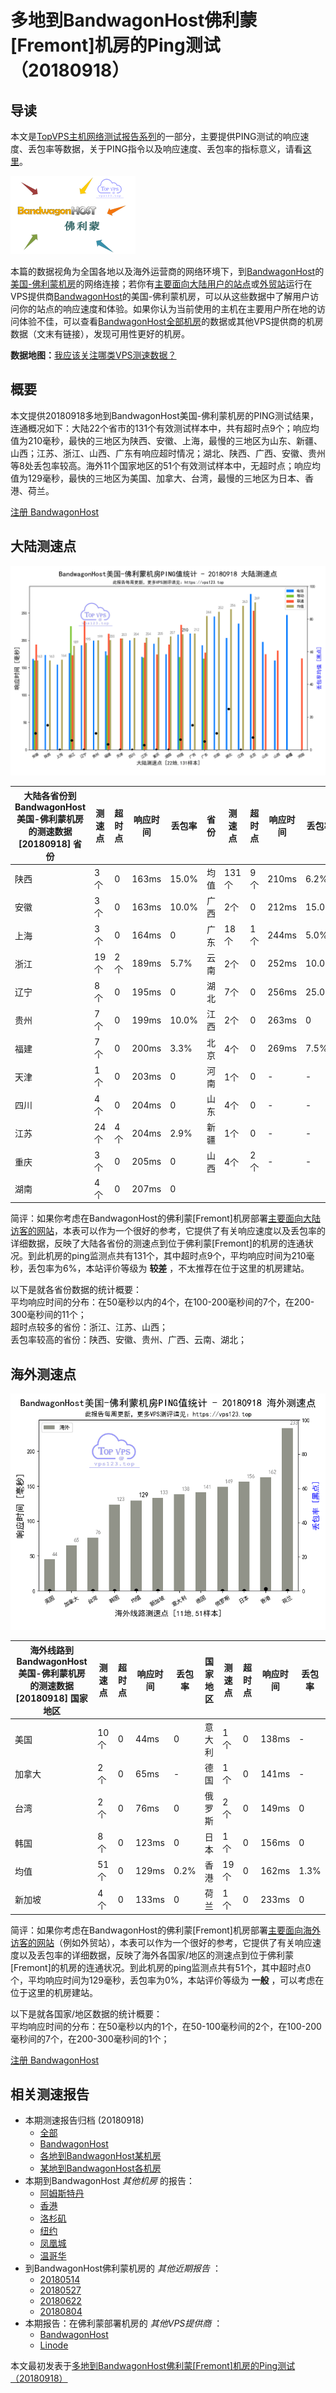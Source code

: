 #  多地到BandwagonHost佛利蒙[Fremont]机房的Ping测试（20180918） 

## 导读

本文是[TopVPS主机网络测试报告系列](https://vps123.top/pingtest)的一部分，主要提供PING测试的响应速度、丢包率等数据，关于PING指令以及响应速度、丢包率的指标意义，请看[这里](https://vps123.top/what-is-ping.html)。

![多地到BandwagonHost佛利蒙\[Fremont\]机房的Ping测试（20180918）](/images/thumbnails/to_bwg_Fremont.png)

本篇的数据视角为全国各地以及海外运营商的网络环境下，到[BandwagonHost](https://vps123.top/go/bwg)的[美国-佛利蒙机房](https://vps123.top/bandwagon-facilities.html#fremont)的网络连接；若你有[主要面向大陆用户的站点](https://vps123.top/website-for-mainland-users.html)或[外贸站](https://vps123.top/website-for-internation-trade.html)运行在VPS提供商[BandwagonHost](https://vps123.top/go/bwg)的美国-佛利蒙机房，可以从这些数据中了解用户访问你的站点的响应速度和体验。如果你认为当前使用的主机在主要用户所在地的访问体验不佳，可以查看[BandwagonHost全部机房](/bandwagon/isp/china/20180918-bandwagon-isp-china.md)的数据或其他VPS提供商的机房数据（文末有链接），发现可用性更好的机房。

**数据地图：**[我应该关注哪类VPS测速数据？](https://vps123.top/find-pingtest-data-you-need.html)

## 概要

本文提供20180918多地到BandwagonHost美国-佛利蒙机房的PING测试结果，连通概况如下：大陆22个省市的131个有效测试样本中，共有超时点9个；响应均值为210毫秒，最快的三地区为陕西、安徽、上海，最慢的三地区为山东、新疆、山西；江苏、浙江、山西、广东有响应超时情况；湖北、陕西、广西、安徽、贵州等8处丢包率较高。海外11个国家地区的51个有效测试样本中，无超时点；响应均值为129毫秒，最快的三地区为美国、加拿大、台湾，最慢的三地区为日本、香港、荷兰。

[注册 BandwagonHost](https://vps123.top/go/bwg/_btn1)

## 大陆测速点

![大陆各省份到VPS提供商BandwagonHost位于佛利蒙\[Fremont\]的机房的ping测试数据统计图，包含响应值的柱状图以及丢包率的散点图，数据日期为20180918](/images/pingtests/bwg_20180918/plot_idc_bwg_usa-fremont_20180918_mainland.png)

大陆各省份到BandwagonHost美国-佛利蒙机房的测速数据 [20180918] 省份 | 测速点 | 超时点 | 响应时间 | 丢包率 | 省份 | 测速点 | 超时点 | 响应时间 | 丢包率  
---|---|---|---|---|---|---|---|---|---  
陕西 | 3个 | 0 | 163ms | 15.0% | 均值 | 131个 | 9个 | 210ms | 6.2%  
安徽 | 3个 | 0 | 163ms | 10.0% | 广西 | 2个 | 0 | 212ms | 15.0%  
上海 | 3个 | 0 | 164ms | 0 | 广东 | 18个 | 1个 | 244ms | 5.0%  
浙江 | 19个 | 2个 | 189ms | 5.7% | 云南 | 2个 | 0 | 252ms | 10.0%  
辽宁 | 8个 | 0 | 195ms | 0 | 湖北 | 7个 | 0 | 256ms | 25.0%  
贵州 | 7个 | 0 | 199ms | 10.0% | 江西 | 2个 | 0 | 263ms | 0  
福建 | 7个 | 0 | 200ms | 3.3% | 北京 | 4个 | 0 | 269ms | 7.5%  
天津 | 1个 | 0 | 203ms | 0 | 河南 | 1个 | 0 | - | -  
四川 | 4个 | 0 | 204ms | 0 | 山东 | 4个 | 0 | - | -  
江苏 | 24个 | 4个 | 204ms | 2.9% | 新疆 | 1个 | 0 | - | -  
重庆 | 3个 | 0 | 205ms | 0 | 山西 | 4个 | 2个 | - | -  
湖南 | 4个 | 0 | 207ms | 0 |  |  |  |  |   
  
简评：如果你考虑在BandwagonHost的佛利蒙[Fremont]机房部署[主要面向大陆访客的网站](website-for-mainland-users.html)，本表可以作为一个很好的参考，它提供了有关响应速度以及丢包率的详细数据，反映了大陆各省份的测速点到位于佛利蒙[Fremont]的机房的连通状况。到此机房的ping监测点共有131个，其中超时点9个，平均响应时间为210毫秒，丢包率为6%，本站评价等级为 **较差** ，不太推荐在位于这里的机房建站。

以下是就各省份数据的统计概要：  
平均响应时间的分布：在50毫秒以内的4个，在100-200毫秒间的7个，在200-300毫秒间的11个；  
超时点较多的省份：浙江、江苏、山西；  
丢包率较高的省份：陕西、安徽、贵州、广西、云南、湖北；

## 海外测速点

![海外各国家地区到VPS提供商BandwagonHost位于佛利蒙\[Fremont\]的机房的ping测试数据统计图，包含响应值的柱状图以及丢包率的散点图，数据日期为20180918](/images/pingtests/bwg_20180918/plot_idc_bwg_usa-fremont_20180918_overseas.png)

海外线路到BandwagonHost美国-佛利蒙机房的测速数据 [20180918] 国家地区 | 测速点 | 超时点 | 响应时间 | 丢包率 | 国家地区 | 测速点 | 超时点 | 响应时间 | 丢包率  
---|---|---|---|---|---|---|---|---|---  
美国 | 10个 | 0 | 44ms | 0 | 意大利 | 1个 | 0 | 138ms | -  
加拿大 | 2个 | 0 | 65ms | - | 德国 | 1个 | 0 | 141ms | -  
台湾 | 2个 | 0 | 76ms | 0 | 俄罗斯 | 2个 | 0 | 149ms | 0  
韩国 | 8个 | 0 | 123ms | 0 | 日本 | 1个 | 0 | 156ms | 0  
均值 | 51个 | 0 | 129ms | 0.2% | 香港 | 19个 | 0 | 162ms | 1.3%  
新加坡 | 4个 | 0 | 133ms | 0 | 荷兰 | 1个 | 0 | 233ms | 0  
  
简评：如果你考虑在BandwagonHost的佛利蒙[Fremont]机房部署[主要面向海外访客的网站](https://vps123.top/website-for-internation-trade.html)（例如外贸站），本表可以作为一个很好的参考，它提供了有关响应速度以及丢包率的详细数据，反映了海外各国家/地区的测速点到位于佛利蒙[Fremont]的机房的连通状况。到此机房的ping监测点共有51个，其中超时点0个，平均响应时间为129毫秒，丢包率为0%，本站评价等级为 **一般** ，可以考虑在位于这里的机房建站。

以下是就各国家/地区数据的统计概要：  
平均响应时间的分布：在50毫秒以内的1个，在50-100毫秒间的2个，在100-200毫秒间的7个，在200-300毫秒间的1个；

[注册 BandwagonHost](https://vps123.top/go/bwg/_btn2)

## 相关测速报告

  * 本期测速报告归档 (20180918) 
    * [全部](https://vps123.top/pingtests/20180918 "本期各VPS提供商全部测速报告")
    * [BandwagonHost](https://vps123.top/pingtests/idc-bandwagon/20180918 "本期BandwagonHost的全部测速报告")
    * [各地到BandwagonHost某机房](https://vps123.top/pingtests/idc-bandwagon/isp-global/20180918 "以BandwagonHost某机房为关注对象的视角，横向比较大陆各省份、海外各国家地区")
    * [某地到BandwagonHost各机房](https://vps123.top/pingtests/idc-bandwagon/facility-all/20180918 "以大陆某省份为关注对象的视角，横向比较BandwagonHost各机房")
  * 本期到BandwagonHost _其他机房_ 的报告： 
    * [阿姆斯特丹](/bandwagon/idc/amsterdam/20180918-bandwagon-idc-amsterdam.md "多地到BandwagonHost阿姆斯特丹机房的Ping测试 20180918")
    * [香港](/bandwagon/idc/hongkong/20180918-bandwagon-idc-hongkong.md "多地到BandwagonHost香港机房的Ping测试 20180918")
    * [洛杉矶](/bandwagon/idc/losangeles/20180918-bandwagon-idc-losangeles.md "多地到BandwagonHost洛杉矶机房的Ping测试 20180918")
    * [纽约](/bandwagon/idc/newyork/20180918-bandwagon-idc-newyork.md "多地到BandwagonHost纽约机房的Ping测试 20180918")
    * [凤凰城](/bandwagon/idc/phoenix/20180918-bandwagon-idc-phoenix.md "多地到BandwagonHost凤凰城机房的Ping测试 20180918")
    * [温哥华](/bandwagon/idc/vancouver/20180918-bandwagon-idc-vancouver.md "多地到BandwagonHost温哥华机房的Ping测试 20180918")
  * 到BandwagonHost佛利蒙机房的 _其他近期报告_ ： 
    * [20180514](/bandwagon/idc/fremont/20180514-bandwagon-idc-fremont.md "多地到BandwagonHost佛利蒙机房的Ping测试 20180514")
    * [20180527](/bandwagon/idc/fremont/20180527-bandwagon-idc-fremont.md "多地到BandwagonHost佛利蒙机房的Ping测试 20180527")
    * [20180622](/bandwagon/idc/fremont/20180622-bandwagon-idc-fremont.md "多地到BandwagonHost佛利蒙机房的Ping测试 20180622")
    * [20180804](/bandwagon/idc/fremont/20180804-bandwagon-idc-fremont.md "多地到BandwagonHost佛利蒙机房的Ping测试 20180804")
  * 本期报告：在佛利蒙部署机房的 _其他VPS提供商_ ： 
    * [BandwagonHost](/bandwagon/idc/fremont/20180918-bwg-idc-fremont.md "多地到BandwagonHost佛利蒙机房的Ping测试 20180918")
    * [Linode](/linode/idc/fremont/20180918-linode-idc-fremont.md "多地到Linode佛利蒙机房的Ping测试 20180918")



本文最初发表于[多地到BandwagonHost佛利蒙[Fremont]机房的Ping测试（20180918）](https://vps123.top/pingtest/20180918-bandwagon-idc-fremont.html)

